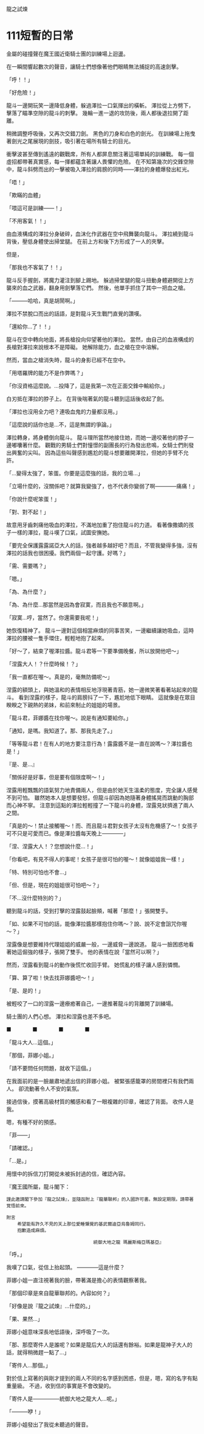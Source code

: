 龍之試煉

# 111短暫的日常

金屬的碰撞聲在魔王國近衛騎士團的訓練場上迴盪。

在一瞬間響起數次的聲音，讓騎士們想像著他們眼睛無法捕捉的高速劍擊。

「呼！！」

「好危險！」

龍斗一邊開玩笑一邊降低身體，躲過澤拉一口氣揮出的橫斬。
澤拉從上方劈下，擊落了瞄準空隙的龍斗的刺擊。
幾輪一進一退的攻防後，兩人都後退拉開了距離。

稍微調整呼吸後，又再次交錯刀劍。
黑色的刀身和白色的劍光。
在訓練場上拖曳著劍光之尾展現的劍技，吸引著在場所有騎士的目光。

衝擊波甚至傳到遙遠的觀戰席，所有人都屏息關注著這場單純的訓練戰。
每一個虛招都帶著真實感，每一揮都蘊含著讓人畏懼的危險。
在不知第幾次的交鋒空隙中，龍斗斜劈而出的一擊被吸入澤拉的肩膀的同時——澤拉的身體爆發出紅光。

「唔！」

「欺瞞的血體」

「喂這可是訓練——！」

「不用客氣！！」

由血液構成的澤拉分身破碎，血沫化作武器在空中飛舞襲向龍斗。
澤拉繞到龍斗背後，壓低身體使出掃堂腿。
在前上方和後下方形成了一人的夾擊。

但是，

「那我也不客氣了！！」

龍斗反手握劍，將魔力灌注到腳上踢地。
躲過掃堂腿的龍斗扭動身體避開從上方襲來的血之武器，翻身用劍擊落它們。
然後，他單手抓住了其中一把血之槍。

「———哈哈，真是胡鬧啊。」

澤拉不禁脫口而出的話語，是對龍斗天生戰鬥直覺的讚嘆。

「還給你...了！！」

龍斗在空中轉向地面，將長槍投向仰望著他的澤拉。
當然，由自己的血液構成的長槍對澤拉來說根本不是障礙。
她解除能力，血之槍在空中溶解。

然而，當血之槍消失時，龍斗的身影已經不在空中。

「用塔羅牌的能力不是作弊嗎？」

「你沒資格這麼說。...投降了，這是我第一次在正面交鋒中輸給你。」

白刃抵在澤拉的脖子上。
在背後喘著氣的龍斗聽到這話後收起了劍。

「澤拉也沒用全力吧？連吸血鬼的力量都沒用。」

「這麼說的話你也是...不，這是無謂的爭論。」

澤拉轉身，將身體倒向龍斗。
龍斗理所當然地接住她，而她一邊咬著他的脖子一邊嘟囔著什麼。
觀戰的男騎士們對憧憬的副團長的行為發出悲鳴，女騎士們則發出興奮的尖叫。
因為這些叫聲感到尷尬的龍斗想要離開澤拉，但她的手臂不允許。

「...變得太強了，笨蛋。你要是這麼強的話，我的立場...」

「立場什麼的，沒關係吧？就算我變強了，也不代表你變弱了啊————痛痛！」

「你說什麼呢笨蛋！」

「對、對不起！」

故意用牙齒刺痛他吸血的澤拉，不滿地加重了抱住龍斗的力道。
看著像撒嬌的孩子一樣的澤拉，龍斗嘆了口氣，試圖安撫她。

「要完全保護露露諾亞大人的話，強者越多越好吧？而且，不管我變得多強，沒有澤拉的話我也很困擾。我們兩個一起守護。好嗎？」

「需、需要嗎？」

「嗯。」

「為、為什麼？」

「為、為什麼...那當然是因為會寂寞，而且我也不願意啊。」

「寂寞...哼，當然了。你還需要我呢！」

她恢復精神了。
龍斗一邊對這個相當麻煩的同事苦笑，一邊繼續讓她吸血，這時澤拉的腰被一隻手環住，輕輕地抱了起來。

「好～了，結束了喔澤拉醬。龍斗君等一下要準備晚餐，所以放開他吧～」

「涅露大人！？什麼時候！？」

「我一直都在喔～。真是的，毫無防備呢～」

涅露的額頭上，與她溫和的表情相反地浮現著青筋，她一邊微笑著看著站起來的龍斗。
看到涅露的樣子，龍斗的肩膀抖了一下，尷尬地低下眼睛。
這就像是在眾目睽睽之下親熱的弟妹，和前來制止的姐姐的場景。

「龍斗君，菲娜醬在找你喔～。說是有通知要給你。」

「通知，是嗎。我知道了。那、那我先走了。」

「等等龍斗君！在有人的地方要注意行為！露露醬不是一直在說嗎～？澤拉醬也是！」

『是、是...』

「關係好是好事，但是要有個限度啊～！」

涅露用輕飄飄的語氣努力地責備兩人，但是由於她天生溫柔的態度，完全讓人感覺不到可怕。
雖然她本人是想要發怒，但龍斗卻因為她隨著身體搖晃而跳動的胸部而心神不寧。
注意到這點的澤拉輕輕撞了一下龍斗的身體，涅露見狀擠進了兩人之間。

「真是的～！禁止接觸喔～！而、而且龍斗君對女孩子太沒有危機感了～！女孩子可不只是可愛而已。像是澤拉醬每天晚上————」

「涅、涅露大人！？您想說什麼...！」

「你看吧，有見不得人的事呢！女孩子是很可怕的喔～！就像姐姐我一樣！」

「特、特別可怕也不會...」

「但、但是，現在的姐姐很可怕吧～？」

「不...沒什麼特別的？」

聽到龍斗的話，受到打擊的涅露鼓起臉頰，喊著「那麼！」張開雙手。

「如、如果不可怕的話，能像澤拉醬那樣抱住你嗎～？說、說不定會詛咒你喔～？」

涅露像是想要維持代理姐姐的威嚴一般，一邊威脅一邊說道。
龍斗一臉困惑地看著她這倔強的樣子，張開了雙手。
他的表情在說「當然可以啊？」

然而，涅露看到龍斗的動作後慌忙收回手臂。
她慌亂的樣子讓人感到憐憫。

「算、算了啦！快去找菲娜醬吧～！」

「是、是的！」

被輕咬了一口的涅露一邊療癒著自己，一邊推著龍斗的背離開了訓練場。

騎士團的人們心想。
澤拉和涅露也差不多吧。

■　　　　■　　　　■　　　　■

「龍斗大人...這個。」

「那個，菲娜小姐。」

「請不要問任何問題，就收下這個。」

在我面前的是一臉嚴肅地遞出信的菲娜小姐。
被緊張感籠罩的房間裡只有我們兩人。
卻流動著令人不安的氣氛。

接過信後，摸著高級材質的觸感和看了一眼複雜的印章，確認了背面。
收件人是我。

嗯，有種不好的預感。

「菲——」

「請確認。」

「...是。」

用懷中的拆信刀打開從未被拆封過的信，確認內容。

『魔王國所屬，龍斗閣下：

    謹此邀請閣下參加『龍之試煉』，並隨函附上『龍華聯邦』的入國許可書。無設定期限。請帶著覚悟前來。

    附言
        希望能有許久不見的天上那位愛睡懶覺的基武爾迪亞烏魯姆同行。
        抱歉造成麻煩。

                                    統御大地之龍 瑪麗斯梅亞瑪基亞』

「呼。」

我嘆了口氣，從信上抬起頭。
————這是什麼？

菲娜小姐一直注視著我的臉，帶著滿是擔心的表情觀察著我。

「那個印章是來自龍華聯邦的。內容如何？」

「好像是說『龍之試煉』...什麼的。」

「果、果然...」

菲娜小姐意味深長地低語後，深呼吸了一次。

「那、那麼寄件人是誰呢？如果是龍后大人的話還有餘裕。如果是龍神子大人的話，就得稍微趕一點了...」

「寄件人...那個。」

對於信上寫著的與剛才提到的兩人不同的名字感到困惑，但是，嗯，寫的名字有點重量級。
不過，收到信的事實是不會改變的。

「寄件人是—————統御大地之龍大人...呢。」

「———咿！」

菲娜小姐發出了我從未聽過的聲音。